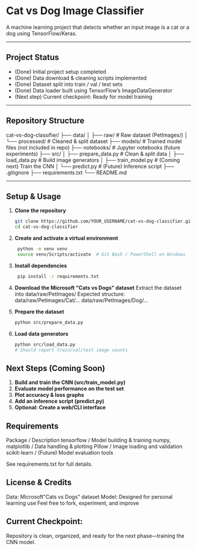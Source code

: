# Cat vs Dog Image Classifier

A machine learning project that detects whether an input image is a cat or a dog using TensorFlow/Keras.

---

## Project Status

- (Done) Initial project setup completed
- (Done) Data download & cleaning scripts implemented
- (Done) Dataset split into train / val / test sets
- (Done) Data loader built using TensorFlow’s ImageDataGenerator
- (Next step) Current checkpoint: Ready for model training

---

## Repository Structure

cat-vs-dog-classifier/
├── data/
│ ├── raw/ # Raw dataset (PetImages/)
│ └── processed/ # Cleaned & split dataset
├── models/ # Trained model files (not included in repo)
├── notebooks/ # Jupyter notebooks (future experiments)
├── src/
│ ├── prepare_data.py # Clean & split data
│ ├── load_data.py # Build image generators
│ ├── train_model.py # (Coming next) Train the CNN
│ └── predict.py # (Future) Inference script
├── .gitignore
├── requirements.txt
└── README.md

---

## Setup & Usage

1. **Clone the repository**  
   ```bash
   git clone https://github.com/YOUR_USERNAME/cat-vs-dog-classifier.git
   cd cat-vs-dog-classifier

2. **Create and activate a virtual environment**
   ```bash
    python -m venv venv
    source venv/Scripts/activate  # Git Bash / PowerShell on Windows

3. **Install dependencies**
   ```bash
    pip install -r requirements.txt

4. **Download the Microsoft "Cats vs Dogs" dataset**
    Extract the dataset into data/raw/PetImages/
        Expected structure:
        data/raw/PetImages/Cat/...
        data/raw/PetImages/Dog/...

5. **Prepare the dataset**
    ```bash
    python src/prepare_data.py

6. **Load data generators**
    ```bash
    python src/load_data.py
    # Should report train/val/test image counts

## Next Steps (Coming Soon)
1. **Build and train the CNN (src/train_model.py)**
2. **Evaluate model performance on the test set**
3. **Plot accuracy & loss graphs**
4. **Add an inference script (predict.py)**
5. **Optional: Create a web/CLI interface**

## Requirements
Package	/ Description
tensorflow	/ Model building & training
numpy, matplotlib / Data handling & plotting
Pillow	/ Image loading and validation
scikit-learn / (Future) Model evaluation tools

See requirements.txt for full details.

## License & Credits
   Data: Microsoft"Cats vs Dogs" dataset
   Model: Designed for personal learning use
   Feel free to fork, experiment, and improve

## Current Checkpoint:
   Repository is clean, organized, and ready for the next phase—training the CNN model.
